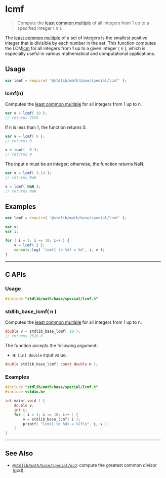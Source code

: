 <!--

@license Apache-2.0

Copyright (c) 2024 The Stdlib Authors.

Licensed under the Apache License, Version 2.0 (the "License");
you may not use this file except in compliance with the License.
You may obtain a copy of the License at

   http://www.apache.org/licenses/LICENSE-2.0

Unless required by applicable law or agreed to in writing, software
distributed under the License is distributed on an "AS IS" BASIS,
WITHOUT WARRANTIES OR CONDITIONS OF ANY KIND, either express or implied.
See the License for the specific language governing permissions and
limitations under the License.

-->

# lcmf

> Compute the [least common multiple][lcm] of all integers from 1 up to a specified integer \( n \).

<!-- Section to include introductory text. Make sure to keep an empty line after the intro `section` element and another before the `/section` close. -->

<section class="intro">

The [least common multiple][lcm] of a set of integers is the smallest positive integer that is divisible by each number in the set. This function computes the LCM[lcm] for all integers from 1 up to a given integer \( n \), which is especially useful in various mathematical and computational applications.

</section>

<!-- /.intro -->

<!-- Package usage documentation. -->

<section class="usage">

## Usage

```javascript
var lcmf = require( '@stdlib/math/base/special/lcmf' );
```

### lcmf(n)
Computes the [least common multiple][lcm] for all integers from 1 up to n.

```javascript
var v = lcmf( 10 );
// returns 2520
```

If n is less than 1, the function returns 0.

```javascript
var v = lcmf( 0 );
// returns 0

v = lcmf( -5 );
// returns 0
```

The input n must be an integer; otherwise, the function returns NaN.

```javascript
var v = lcmf( 3.14 );
// returns NaN

v = lcmf( NaN );
// returns NaN
```

</section> 

<!-- /.usage --> 

<!-- Package usage notes. Make sure to keep an empty line after the `section` element and another before the `/section` close. --> 

<section class="notes"> 

</section> 

<!-- /.notes --> 

<!-- Package usage examples. --> 

<section class="examples">

## Examples

<!-- eslint no-undef: "error" -->

```javascript
var lcmf = require( '@stdlib/math/base/special/lcmf' );

var v;
var i;

for ( i = 1; i <= 10; i++ ) {
    v = lcmf( i );
    console.log( 'lcm(1 to %d) = %d', i, v );
}
```

</section>

<!-- /.examples -->

<!-- C interface documentation. -->

* * *

<section class="c">

## C APIs

<!-- Section to include introductory text. Make sure to keep an empty line after the intro `section` element and another before the `/section` close. -->

<section class="intro">

</section>

<!-- /.intro -->

<!-- C usage documentation. -->

<section class="usage">

### Usage

```c
#include "stdlib/math/base/special/lcmf.h"
```

### stdlib_base_lcmf( n )

Computes the [least common multiple][lcm] for all integers from 1 up to n.

```c
double v = stdlib_base_lcmf( 10 );
// returns 2520.0
```

The function accepts the following argument:

-   **n**: `[in] double` input value.

```c
double stdlib_base_lcmf( const double n );
```

</section>

<!-- /.usage -->

<!-- C API usage notes. Make sure to keep an empty line after the `section` element and another before the `/section` close. -->

<section class="notes">

</section>

<!-- /.notes -->

<!-- C API usage examples. -->

<section class="examples">

### Examples

```c
#include "stdlib/math/base/special/lcmf.h"
#include <stdio.h>

int main( void ) {
    double v;
    int i;
    for ( i = 1; i <= 10; i++ ) {
        v = stdlib_base_lcmf( i );
        printf( "lcm(1 to %d) = %lf\n", i, v );
    }
}
```

</section>

<!-- /.examples -->

</section>

<!-- /.c -->

<!-- Section to include cited references. If references are included, add a horizontal rule *before* the section. Make sure to keep an empty line after the `section` element and another before the `/section` close. -->

<section class="references">

</section>

<!-- /.references -->

<!-- Section for related `stdlib` packages. Do not manually edit this section, as it is automatically populated. -->

<section class="related">

* * *

## See Also

-   <span class="package-name">[`@stdlib/math/base/special/gcd`][@stdlib/math/base/special/gcd]</span><span class="delimiter">: </span><span class="description">compute the greatest common divisor (gcd).</span>

</section>

<!-- /.related -->

<!-- Section for all links. Make sure to keep an empty line after the `section` element and another before the `/section` close. -->

<section class="links">

[lcm]: https://en.wikipedia.org/wiki/Least_common_multiple

<!-- <related-links> -->

[@stdlib/math/base/special/gcd]: https://github.com/stdlib-js/stdlib/tree/develop/lib/node_modules/%40stdlib/math/base/special/gcd

<!-- </related-links> -->

</section>

<!-- /.links -->


